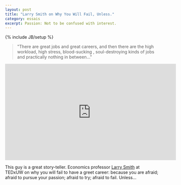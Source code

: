 ```yaml
---
layout: post
title: "Larry Smith on Why You Will Fail, Unless."
category: essais
excerpt: Passion: Not to be confused with interest.
---
```

{% include JB/setup %}


>"There are great jobs and great careers, and then there are the high workload, high stress, blood-sucking , soul-destroying kinds of jobs and practically nothing in between..."

<iframe src="http://embed.ted.com/talks/larry_smith_why_you_will_fail_to_have_a_great_career.html" width="560" height="315" frameborder="0" scrolling="no"> </iframe>

This guy is a great story-teller. Economics professor [Larry Smith](http://en.wikipedia.org/wiki/Larry_Smith_(economics)) at TEDxUW on why you will fail to have a greet career: because you are afraid; afraid to pursue your passion; afraid to try; afraid to fail. Unless...